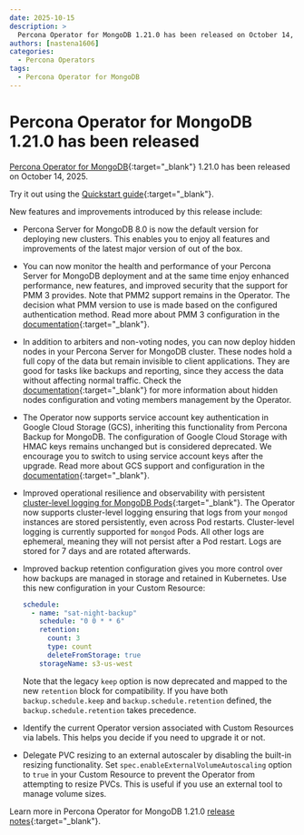 ```yaml
---
date: 2025-10-15
description: >
  Percona Operator for MongoDB 1.21.0 has been released on October 14, 2025.
authors: [nastena1606]
categories:
  - Percona Operators
tags:
  - Percona Operator for MongoDB
---
```


# Percona Operator for MongoDB 1.21.0 has been released

<!-- more -->

[Percona Operator for MongoDB](https://docs.percona.com/percona-operator-for-mongodb/){:target="_blank"} 1.21.0 has been released on October 14, 2025.

Try it out using the [Quickstart guide](https://docs.percona.com/percona-operator-for-mongodb/quickstart.html){:target="_blank"}.

New features and improvements introduced by this release include:

* Percona Server for MongoDB 8.0 is now the default version for deploying new clusters. This enables you to enjoy all features and improvements of the latest major version of out of the box.

* You can now monitor the health and performance of your Percona Server for MongoDB deployment and at the same time enjoy enhanced performance, new features, and improved security that the support for PMM 3 provides. Note that PMM2 support remains in the Operator. The decision what PMM version to use is made based on the configured authentication method. Read more about PMM 3 configuration in the [documentation](https://docs.percona.com/percona-operator-for-mongodb/monitoring.html){:target="_blank"}.

* In addition to arbiters and non-voting nodes, you can now deploy hidden nodes in your Percona Server for MongoDB cluster. These nodes hold a full copy of the data but remain invisible to client applications. They are good for tasks like backups and reporting, since they access the data without affecting normal traffic. Check the [documentation](https://docs.percona.com/percona-operator-for-mongodb/arbiter.html){:target="_blank"} for more information about hidden nodes configuration and voting members management by the Operator.

* The Operator now supports service account key authentication in Google Cloud Storage (GCS), inheriting this functionality from Percona Backup for MongoDB. The configuration of Google Cloud Storage with HMAC keys remains unchanged but is considered deprecated. We encourage you to switch to using service account keys after the upgrade. Read more about GCS support and configuration in the [documentation](https://docs.percona.com/percona-operator-for-mongodb/backups-storage.html){:target="_blank"}.

* Improved operational resilience and observability with persistent [cluster-level logging for MongoDB Pods](https://docs.percona.com/percona-operator-for-mongodb/debug-logs.md#cluster-level-logging){:target="_blank"}. The Operator now supports cluster-level logging ensuring that logs from your `mongod` instances are stored persistently, even across Pod restarts. Cluster-level logging is currently supported for `mongod` Pods. All other logs are ephemeral, meaning they will not persist after a Pod restart. Logs are stored for 7 days and are rotated afterwards.

* Improved backup retention configuration gives you more control over how backups are managed in storage and retained in Kubernetes. Use this new configuration in your Custom Resource:

    ```yaml
    schedule:
      - name: "sat-night-backup"
        schedule: "0 0 * * 6"
        retention:
          count: 3
          type: count
          deleteFromStorage: true
        storageName: s3-us-west
    ``` 

    Note that the legacy `keep` option is now deprecated and mapped to the new `retention` block for compatibility. If you have both `backup.schedule.keep`  and `backup.schedule.retention`  defined, the `backup.schedule.retention` takes precedence.

* Identify the current Operator version associated with Custom Resources via labels. This helps you decide if you need to upgrade it or not.

* Delegate PVC resizing to an external autoscaler by disabling the built-in resizing functionality. Set `spec.enableExternalVolumeAutoscaling` option to `true` in your Custom Resource to prevent the Operator from attempting to resize PVCs. This is useful if you use an external tool to manage volume sizes.

Learn more in Percona Operator for MongoDB 1.21.0 [release notes](https://docs.percona.com/percona-operator-for-mongodb/RN/Kubernetes-Operator-for-PSMONGODB-RN1.21.0.html){:target="_blank"}.
